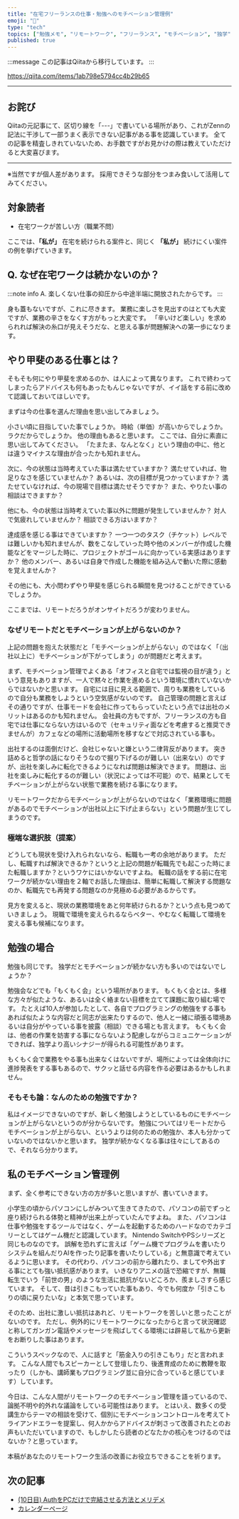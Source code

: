 ```yaml
---
title: "在宅フリーランスの仕事・勉強へのモチベーション管理例"
emoji: "📝"
type: "tech"
topics: ["勉強メモ", "リモートワーク", "フリーランス", "モチベーション", "独学"]
published: true
---
```


:::message
この記事はQiitaから移行しています。
:::

https://qiita.com/items/1ab798e5794cc4b29b65

-----

## お詫び
Qiitaの元記事にて、区切り線を「---」で書いている場所があり、これがZennの記法に干渉して一部うまく表示できない記事がある事を認識しています。
全ての記事を精査しきれていないため、お手数ですがお見かけの際は教えていただけると大変喜びます。

-----

※当然ですが個人差があります。
採用できそうな部分をつまみ食いして活用してみてください。

## 対象読者
- 在宅ワークが苦しい方（職業不問）

ここでは、**「私が」** 在宅を続けられる案件と、同じく **「私が」** 続けにくい案件の例を挙げていきます。

## Q. なぜ在宅ワークは続かないのか？
:::note info
A. 楽しくない仕事の抑圧から中途半端に開放されたからです。
:::

身も蓋もないですが、これに尽きます。
業務に楽しさを見出すのはとても大変ですが、業務の辛さをなくす方がもっと大変です。
「辛いけど楽しい」を求められれば解決の糸口が見えそうだな、と思える事が問題解決への第一歩になります。

## やり甲斐のある仕事とは？
そもそも何にやり甲斐を求めるのか、は人によって異なります。
これで終わってしまったらアドバイスも何もあったもんじゃないですが、イイ話をする前に改めて認識しておいてほしいです。

まずは今の仕事を選んだ理由を思い出してみましょう。

小さい頃に目指していた事でしょうか。
時給（単価）が高いからでしょうか。
ラクだからでしょうか。
他の理由もあると思います。
ここでは、自分に素直に思い出してみてください。
「たまたま、なんとなく」という理由の中に、他とは違うマイナスな理由が合ったかも知れません。

次に、今の状態は当時考えていた事は満たせていますか？
満たせていれば、物足りなさを感じていませんか？
あるいは、次の目標が見つかっていますか？
満たせていなければ、今の現場で目標は満たせそうですか？
また、やりたい事の相談はできますか？

他にも、今の状態は当時考えていた事以外に問題が発生していませんか？
対人で気疲れしていませんか？
相談できる方はいますか？

達成感を感じる事はできていますか？
一つ一つのタスク（チケット）レベルでは難しいかも知れませんが、数をこなしていった時や他のメンバーが作成した機能などをマージした時に、プロジェクトがゴールに向かっている実感はありますか？
他のメンバー、あるいは自身で作成した機能を組み込んで動いた際に感動を覚えませんか？

その他にも、大小問わずやり甲斐を感じられる瞬間を見つけることができているでしょうか。

ここまでは、リモートだろうがオンサイトだろうが変わりません。

### なぜリモートだとモチベーションが上がらないのか？
上記の問題を抱えた状態だと「モチベーションが上がらない」のではなく「（出社以上に）モチベーションが下がってしまう」のが問題だと考えます。

まず、モチベーション管理でよくある「オフィスと自宅では監視の目が違う」という意見もありますが、一人で黙々と作業を進めるという環境に慣れていないからではないかと思います。
自宅には目に見える範囲で、周りも業務をしているので自分も業務をしようという空気感がないのです。
自己管理の問題と言えばその通りですが、仕事モードを会社に作ってもらっていたという点では出社のメリットはあるのかも知れません。
会社員の方もですが、フリーランスの方も自宅では仕事にならない方はいるので（セキュリティ面などを考慮すると推奨できませんが）カフェなどの場所に活動場所を移すなどで対応されている事も。

出社するのは面倒だけど、会社じゃないと嫌という二律背反があります。
突き詰めると哲学の話になりそうなので掘り下げるのが難しい（出来ない）のですが、出社を楽しみに転化できるようになれば問題は解決できます。
問題は、出社を楽しみに転化するのが難しい（状況によっては不可能）ので、結果としてモチベーションが上がらない状態で業務を続ける事になります。

リモートワークだからモチベーションが上がらないのではなく「業務環境に問題があるのでモチベーションが出社以上に下げ止まらない」という問題が生じてしまうのです。

### 極端な選択肢（提案）
どうしても現状を受け入れられないなら、転職も一考の余地があります。
ただし、転職すれば解決できるか？というと上記の問題が転職先でも起こった時にまた転職しますか？というワケにはいかないですよね。
転職の話をする前に在宅ワークが続かない理由を２軸でお話した理由は、簡単に転職して解決する問題なのか、転職先でも再発する問題なのか見極める必要があるからです。

見方を変えると、現状の業務環境をあと何年続けられるか？という点も見つめていきましょう。
現職で環境を変えられるならベター、やむなく転職して環境を変える事も候補になります。

## 勉強の場合
勉強も同じです。
独学だとモチベーションが続かない方も多いのではないでしょうか？

勉強会などでも「もくもく会」という場所があります。
もくもく会とは、多様な方々が似たような、あるいは全く絡まない目標を立てて課題に取り組む場です。
たとえば10人が参加したとして、各自でプログラミングの勉強をする事もあれば似たような内容だと同志が出来たりするので、他人と一緒に頑張る環境あるいは自分がやっている事を披露（相談）できる場とも言えます。
もくもく会は、他者の作業を妨害する事にならないよう配慮しながらコミュニケーションができれば、独学より高いシナジーが得られる可能性があります。

もくもく会で業務をやる事も出来なくはないですが、場所によっては全体向けに進捗発表をする事もあるので、サクッと話せる内容を作る必要はあるかもしれません。

### そもそも論：なんのための勉強ですか？
私はイメージできないのですが、新しく勉強しようとしているものにモチベーションが上がらないというのが分からないです。
勉強についてはリモートだからモチベーションが上がらない、というよりは何のための勉強か、本人も分かっていないのではないかと思います。
独学が続かなくなる事は往々にしてあるので、それなら分かります。

## 私のモチベーション管理例
まず、全く参考にできない方の方が多いと思いますが、書いていきます。

小学生の頃からパソコンにしがみついて生きてきたので、パソコンの前でずっと座り続けられる体勢と精神が出来上がっていたんですよね。
また、パソコンは仕事や勉強をするツールではなく、ゲームを起動するためのハードなのでカテゴリーとしてはゲーム機だと認識しています。
Nintendo SwitchやPSシリーズと同じものなのです。
誤解を恐れずに言えば「ゲーム機でプログラムを書いたりシステムを組んだりAIを作ったり記事を書いたりしている」と無意識で考えているように思います。
その代わり、パソコンの前から離れたり、ましてや外出する事にとても強い抵抗感があります。
いきなりアニメの話で恐縮ですが、無職転生でいう「前世の男」のような生活に抵抗がないどころか、羨ましさすら感じています。
そして、昔は引きこもっていた事もあり、今でも何度か「引きこもりの頃に戻りたいな」と本気で思っています。

そのため、出社に激しい抵抗はあれど、リモートワークを苦しいと思ったことがないのです。
ただし、例外的にリモートワークになったからと言って状況確認と称してガンガン電話やメッセージを飛ばしてくる環境には辟易して私から更新をお断りした事はあります。

こういうスペックなので、人に話すと「筋金入りの引きこもり」だと言われます。
こんな人間でもスピーカーとして登壇したり、後進育成のために教鞭を取ったり（しかも、講師業もプログラミング並に自分に合っていると感じています）しています。

今日は、こんな人間がリモートワークのモチベーション管理を語っているので、論拠不明や的外れな議論をしている可能性はあります。
とはいえ、数多くの受講生からテーマの相談を受けて、個別にモチベーションコントロールを考えてトライアンドエラーを提案し、何人かからアドバイスが刺さって改善されたとのお声もいただいていますので、もしかしたら読者のどなたかの核心をつけるのではないか？と思っています。

本稿があなたのリモートワーク生活の改善にお役立ちできることを祈ります。

## 次の記事
- [(10日目) AuthをPCだけで完結させる方法とメリデメ](https://qiita.com/nomurasan/items/e7bb03c717793a7c8b70)
- [カレンダーページ](https://qiita.com/advent-calendar/2022/oreno_nomurasan2022)


